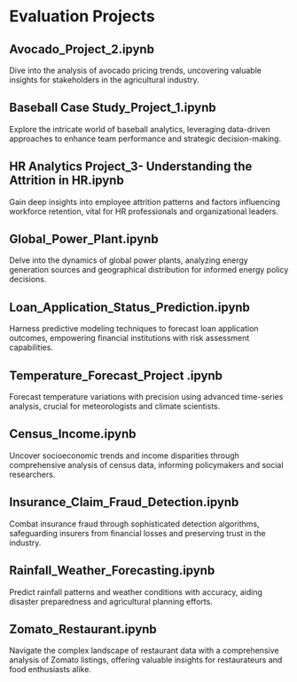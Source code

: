 <h1>Evaluation Projects</h1>

<h2>Avocado_Project_2.ipynb</h2>
<p>Dive into the analysis of avocado pricing trends, uncovering valuable insights for stakeholders in the agricultural industry.</p>

<h2>Baseball Case Study_Project_1.ipynb</h2>
<p>Explore the intricate world of baseball analytics, leveraging data-driven approaches to enhance team performance and strategic decision-making.</p>

<h2>HR Analytics Project_3- Understanding the Attrition in HR.ipynb</h2>
<p>Gain deep insights into employee attrition patterns and factors influencing workforce retention, vital for HR professionals and organizational leaders.</p>

<h2>Global_Power_Plant.ipynb</h2>
<p>Delve into the dynamics of global power plants, analyzing energy generation sources and geographical distribution for informed energy policy decisions.</p>

<h2>Loan_Application_Status_Prediction.ipynb</h2>
<p>Harness predictive modeling techniques to forecast loan application outcomes, empowering financial institutions with risk assessment capabilities.</p>

<h2>Temperature_Forecast_Project .ipynb</h2>
<p>Forecast temperature variations with precision using advanced time-series analysis, crucial for meteorologists and climate scientists.</p>

<h2>Census_Income.ipynb</h2>
<p>Uncover socioeconomic trends and income disparities through comprehensive analysis of census data, informing policymakers and social researchers.</p>

<h2>Insurance_Claim_Fraud_Detection.ipynb</h2>
<p>Combat insurance fraud through sophisticated detection algorithms, safeguarding insurers from financial losses and preserving trust in the industry.</p>

<h2>Rainfall_Weather_Forecasting.ipynb</h2>
<p>Predict rainfall patterns and weather conditions with accuracy, aiding disaster preparedness and agricultural planning efforts.</p>

<h2>Zomato_Restaurant.ipynb</h2>
<p>Navigate the complex landscape of restaurant data with a comprehensive analysis of Zomato listings, offering valuable insights for restaurateurs and food enthusiasts alike.</p>
